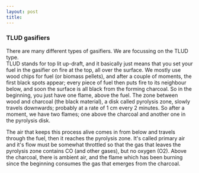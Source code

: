 ```yaml
---
layout: post
title: 
---
```


### TLUD gasifiers
There are many different types of gasifiers. We are focussing on the TLUD type.  
TLUD stands for top lit up-draft, and it basically just means that you set your fuel in the gasifier on fire at the top, all over the surface.
We mostly use wood chips for fuel (or biomass pellets), and after a couple of moments, the first black spots appear; 
every piece of fuel then puts fire to its neighbour below, and soon the surface is all black from the forming charcoal. 
So in the beginning, you just have one flame, above the fuel.
The zone between wood and charcoal (the black material), a disk called pyrolysis zone, slowly travels downwards; probably at a rate of 1 cm every 2 minutes. 
So after a moment, we have two flames; one above the charcoal and another one in the pyrolysis disk. 

The air that keeps this process alive comes in from below and travels through the fuel, then it reaches the pyrolysis zone.
It's called primary air and it's flow must be somewhat throttled so that the gas that leaves the pyrolysis zone contains CO 
(and other gases), but no oxygen (O2). Above the charcoal, there is ambient air, and the flame which has been burning 
since the beginning consumes the gas that emerges from the charcoal.


